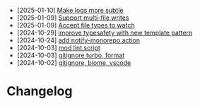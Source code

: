- [2025-01-10] [Make logs more subtle](https://github.com/RubricLab/codegen/commit/d5a35d520856c44d79ebda107b31b4f298c4764c)
- [2025-01-09] [Support multi-file writes](https://github.com/RubricLab/codegen/commit/0fbb9dddb90cf543e2b66dd9d6f31c68b7b8efcf)
- [2025-01-09] [Accept file types to watch](https://github.com/RubricLab/codegen/commit/d8d5d299925b2b20b99e994fdcb6f8ce9ec2823b)
- [2024-10-29] [improve typesafety with new template pattern](https://github.com/RubricLab/codegen/commit/15739e283e399d1d2ed385af0db1027d803a1f50)
- [2024-10-24] [add notify-monorepo action](https://github.com/RubricLab/codegen/commit/071ce6827c5377198845ed1dda4b6cf6d6a4cff6)
- [2024-10-03] [mod lint script](https://github.com/RubricLab/codegen/commit/8c9d1af0dd2d6ff9c989cd1e9eb2adf8afd9b4dc)
- [2024-10-03] [gitignore turbo, format](https://github.com/RubricLab/codegen/commit/14de9bfaf513fa5a21876d42844bdccab1f90680)
- [2024-10-02] [gitignore, biome, vscode](https://github.com/RubricLab/codegen/commit/6ee3e055dc9c60a213a277427b1bbd82ee73aedc)
# Changelog

